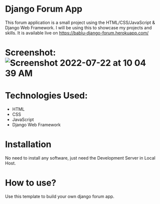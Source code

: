 # Django Forum App
This forum application is a small project using the HTML/CSS/JavaScript & Django Web Framework. I will be using this to showcase my projects and skills. It is available live on https://bablu-django-forum.herokuapp.com/
# Screenshot:![Screenshot 2022-07-22 at 10 04 39 AM](https://user-images.githubusercontent.com/109030441/180363345-514e8e96-846b-434b-acf5-d113e23d64d2.png)



# Technologies Used:
* HTML
* CSS
* JavaScript
* Django Web Framework
# Installation
 No need to install any software, just need the Development Server in Local Host.
# How to use?
Use this template to build your own django forum app.
